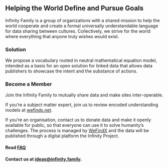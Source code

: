 ## Helping the World Define and Pursue Goals

Infinity Family is a group of organizations with a shared mission to help the world cooperate and create a formal universally understandable language for data sharing between cultures. Collectively, we strive for the world where everything that anyone truly wishes would exist.

### Solution

We propose a vocabulary rooted in neutral mathematical equation model, intended as a basis for an open solution for linked data that allows data publishers to showcase the intent and the substance of actions.

### Become a Member

Join the Infinity Family to mutually share data and make sites inter-operable. 

If you’re a subject matter expert, join us to review encoded understanding models at [wefindx.net](http://wefindx.net).

If you’re an organisation, contact us to donate data and make it openly available for public, so that everyone can use it to solve humanity’s challenges. The process is managed by [WeFindX](https://wefindx.org) and the data will be published through a digital platform the Infinity Project.

#### Read [FAQ](/faq)

#### Contact us at [ideas@infinity.family](mailto:ideas@infinity.family).
